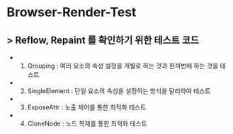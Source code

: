 # Browser-Render-Test

## > Reflow, Repaint 를 확인하기 위한 테스트 코드

- 1. Grouping : 여러 요소의 속성 설정을 개별로 하는 것과 한꺼번에 하는 것을 테스트
- 2. SingleElement : 단일 요소의 속성을 설정하는 방식을 달리하여 테스트
- 3. ExposeAttr : 노출 제어를 통한 최적화 테스트
- 4. CloneNode : 노드 복제를 통한 최적화 테스트

